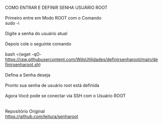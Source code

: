 COMO ENTRAR E DEFINIR SENHA USUÁRIO ROOT
<br>
<br>
Primeiro entre em Modo ROOT com o Comando
<br>
sudo -i
<br>
<br>
Digite a senha do usuário atual
<br>
<br>
Depois cole o seguinte comando
<br>
<br>
bash <(wget -qO- https://raw.githubusercontent.com/WdsUtilidades/definirsenharoot/main/definirsenharoot.sh)
<br>
<br>
Defina a Senha deseja 
<br>
<br>
Pronto sua senha de usuário root está definida
<br>
<br>
Agora Você pode se conectar via SSH com o Usuário ROOT
<br>
<br>
<br>
Repositório Original
<br>
https://github.com/leitura/senharoot
